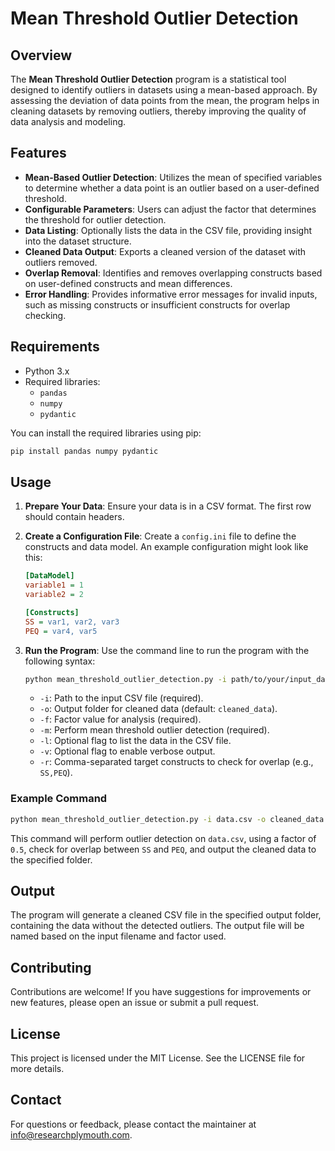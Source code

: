 # Mean Threshold Outlier Detection

## Overview

The **Mean Threshold Outlier Detection** program is a statistical tool designed to identify outliers in datasets using a mean-based approach. By assessing the deviation of data points from the mean, the program helps in cleaning datasets by removing outliers, thereby improving the quality of data analysis and modeling.

## Features

- **Mean-Based Outlier Detection**: Utilizes the mean of specified variables to determine whether a data point is an outlier based on a user-defined threshold.
- **Configurable Parameters**: Users can adjust the factor that determines the threshold for outlier detection.
- **Data Listing**: Optionally lists the data in the CSV file, providing insight into the dataset structure.
- **Cleaned Data Output**: Exports a cleaned version of the dataset with outliers removed.
- **Overlap Removal**: Identifies and removes overlapping constructs based on user-defined constructs and mean differences.
- **Error Handling**: Provides informative error messages for invalid inputs, such as missing constructs or insufficient constructs for overlap checking.

## Requirements

- Python 3.x
- Required libraries:
  - `pandas`
  - `numpy`
  - `pydantic`

You can install the required libraries using pip:

```bash
pip install pandas numpy pydantic
```

## Usage

1. **Prepare Your Data**: Ensure your data is in a CSV format. The first row should contain headers.

2. **Create a Configuration File**: Create a `config.ini` file to define the constructs and data model. An example configuration might look like this:

    ```ini
    [DataModel]
    variable1 = 1
    variable2 = 2

    [Constructs]
    SS = var1, var2, var3
    PEQ = var4, var5
    ```

3. **Run the Program**: Use the command line to run the program with the following syntax:

    ```bash
    python mean_threshold_outlier_detection.py -i path/to/your/input_data.csv -o path/to/output_folder -f factor_value [-m] [-l] [-v] [-r target_constructs] [-th threshold]
    ```

    - `-i`: Path to the input CSV file (required).
    - `-o`: Output folder for cleaned data (default: `cleaned_data`).
    - `-f`: Factor value for analysis (required).
    - `-m`: Perform mean threshold outlier detection (required).
    - `-l`: Optional flag to list the data in the CSV file.
    - `-v`: Optional flag to enable verbose output.
    - `-r`: Comma-separated target constructs to check for overlap (e.g., `SS,PEQ`).

### Example Command

```bash
python mean_threshold_outlier_detection.py -i data.csv -o cleaned_data -f 0.5 -m -r "SS,PEQ" -v
```

This command will perform outlier detection on `data.csv`, using a factor of `0.5`, check for overlap between `SS` and `PEQ`, and output the cleaned data to the specified folder.

## Output

The program will generate a cleaned CSV file in the specified output folder, containing the data without the detected outliers. The output file will be named based on the input filename and factor used.

## Contributing

Contributions are welcome! If you have suggestions for improvements or new features, please open an issue or submit a pull request.

## License

This project is licensed under the MIT License. See the LICENSE file for more details.

## Contact

For questions or feedback, please contact the maintainer at info@researchplymouth.com.
